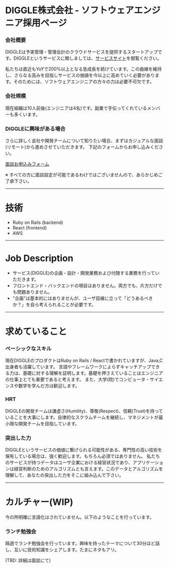 # DIGGLE株式会社 - ソフトウェアエンジニア採用ページ

### 会社概要

DIGGLEは予実管理・管理会計のクラウドサービスを提供するスタートアップです。DIGGLEというサービスに関しましては、[サービスサイト](https://diggle.jp)を御覧ください。

私たちは直近もYoYで200%以上となる急成長を続けています。この曲線を維持し、さらなる高みを目指しサービスの価値を今以上に高めていく必要があります。そのためには、ソフトウェアエンジニアの方々の力は必要不可欠です。

### 会社規模

現在組織は10人前後(エンジニアは4名)です。副業で手伝ってくれているメンバーも多くいます。

### DIGGLEに興味がある場合

さらに詳しく会社や開発チームについて知りたい場合、まずはカジュアルな面談(リモート)から進めさせていただきます。
下記のフォームからお申し込みください。

[面談お申込みフォーム](https://forms.gle/gDLZt8JiPJbGPn6B6)

※ すべての方に面談設定が可能であるわけではございませんので、あらかじめご了承下さい。

---

# 技術

- Ruby on Rails (backend)
- React (frontend)
- AWS

---

# Job Description

- サービス(DIGGLE)の企画・設計・開発業務および付随する業務を行っていただきます。
- フロントエンド・バックエンドの境目はありません。両方でも、片方だけでも問題ありません。
- "企画"は基本的にはありませんが、ユーザ目線に立って「どうあるべきか？」を自ら考えられることが必要です。

---

# 求めていること

### ベーシックなスキル

現在DIGGLEのプロダクトはRuby on Rails / Reactで書かれていますが、Java,C出身者も活躍しています。
言語やフレームワークによらずキャッチアップできる力は、基礎に対する理解を証明します。基礎を押さえていることはエンジニアの仕事上とても重要であると考えます。
また、大学(院)でコンピュータ・サイエンスや数学を学んだ方は歓迎します。

### HRT

DIGGLEの開発チームは謙虚さ(Humility)、尊敬(Respect)、信頼(Trust)を持っていることを大事にします。自律的なスクラムチームを継続し、マネジメントが最小限な開発チームを目指しています。

### 突出した力

DIGGLEというサービスの価値に繋げられる可能性がある、専門性の高い技術を保有している場合は、強く歓迎します。もちろん必須ではありません。
私たちのサービスが持つデータはユーザ企業における経営状況であり、アプリケーションは経営判断のためのアルゴリズムとも言えます。このデータとアルゴリズムを理解して、あなたの突出した力をそこに組み込んで下さい。

---

# カルチャー(WIP)

今の所明確に言語化はされていません。以下のようなことを行っています。

### ランチ勉強会

隔週でランチ勉強会を行っています。興味を持ったテーマについて30分ほど話し、互いに技術知識をシェアします。たまにネタもアリ。

(TBD: 詳細は面談にて)

